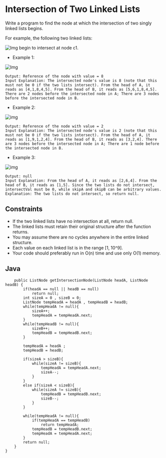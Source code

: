 # Intersection of Two Linked Lists

Write a program to find the node at which the intersection of two singly linked lists begins.

For example, the following two linked lists:

![Img](https://assets.leetcode.com/uploads/2018/12/13/160_statement.png)
begin to intersect at node c1.

* Example 1:

![Img](https://assets.leetcode.com/uploads/2020/06/29/160_example_1_1.png)

~~~Input: intersectVal = 8, listA = [4,1,8,4,5], listB = [5,6,1,8,4,5], skipA = 2, skipB = 3
Output: Reference of the node with value = 8
Input Explanation: The intersected node's value is 8 (note that this must not be 0 if the two lists intersect). From the head of A, it reads as [4,1,8,4,5]. From the head of B, it reads as [5,6,1,8,4,5]. There are 2 nodes before the intersected node in A; There are 3 nodes before the intersected node in B.
~~~

* Example 2:

![img](https://assets.leetcode.com/uploads/2020/06/29/160_example_2.png)

~~~Input: intersectVal = 2, listA = [1,9,1,2,4], listB = [3,2,4], skipA = 3, skipB = 1
Output: Reference of the node with value = 2
Input Explanation: The intersected node's value is 2 (note that this must not be 0 if the two lists intersect). From the head of A, it reads as [1,9,1,2,4]. From the head of B, it reads as [3,2,4]. There are 3 nodes before the intersected node in A; There are 1 node before the intersected node in B.
~~~

* Example 3:

![img](https://assets.leetcode.com/uploads/2018/12/13/160_example_3.png)

~~~Input: intersectVal = 0, listA = [2,6,4], listB = [1,5], skipA = 3, skipB = 2
Output: null
Input Explanation: From the head of A, it reads as [2,6,4]. From the head of B, it reads as [1,5]. Since the two lists do not intersect, intersectVal must be 0, while skipA and skipB can be arbitrary values.
Explanation: The two lists do not intersect, so return null.
~~~

## Constraints

* If the two linked lists have no intersection at all, return null.
* The linked lists must retain their original structure after the function returns.
* You may assume there are no cycles anywhere in the entire linked structure.
* Each value on each linked list is in the range [1, 10^9].
* Your code should preferably run in O(n) time and use only O(1) memory.

## Java

~~~public class Solution {
    public ListNode getIntersectionNode(ListNode headA, ListNode headB) {
        if(headA == null || headB == null)
            return null;
        int sizeA = 0 , sizeB = 0;
        ListNode tempHeadA = headA , tempHeadB = headB;
        while(tempHeadA != null){
            sizeA++;
            tempHeadA = tempHeadA.next;
        }
        while(tempHeadB != null){
            sizeB++;
            tempHeadB = tempHeadB.next;
        }
        
        tempHeadA = headA ;
        tempHeadB = headB;
        
        if(sizeA > sizeB){
            while(sizeA != sizeB){
                tempHeadA = tempHeadA.next;
                sizeA--;
            }   
        }
        else if(sizeA < sizeB){
            while(sizeA != sizeB){
                tempHeadB = tempHeadB.next;
                sizeB--;
            }
        }
        
        while(tempHeadA != null){
            if(tempHeadA == tempHeadB)
                return tempHeadA;
            tempHeadB = tempHeadB.next;
            tempHeadA = tempHeadA.next;
        }
        return null;
    }
}
~~~
